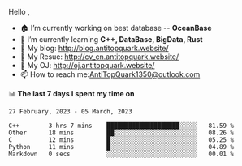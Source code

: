 
Hello , 

- 🏠 I’m currently working on best database -- **OceanBase**
- 🌱 I’m currently learning **C++, DataBase, BigData, Rust**
- 🔭 My blog:   http://blog.antitopquark.website/ 
- 👦 My Resue:  http://cv_cn.antitopquark.website/
- 🚉 My OJ:     http://oj.antitopquark.website/
- 📫 How to reach me:AntiTopQuark1350@outlook.com


📊 **The last 7 days I spent my time on** 

<!--START_SECTION:waka-->
```text
27 February, 2023 - 05 March, 2023

C++        3 hrs 7 mins    ████████████████████░░░░░   81.59 % 
Other      18 mins         ██░░░░░░░░░░░░░░░░░░░░░░░   08.26 % 
C          12 mins         █░░░░░░░░░░░░░░░░░░░░░░░░   05.25 % 
Python     11 mins         █░░░░░░░░░░░░░░░░░░░░░░░░   04.89 % 
Markdown   0 secs          ░░░░░░░░░░░░░░░░░░░░░░░░░   00.01 %
```
<!--END_SECTION:waka-->


